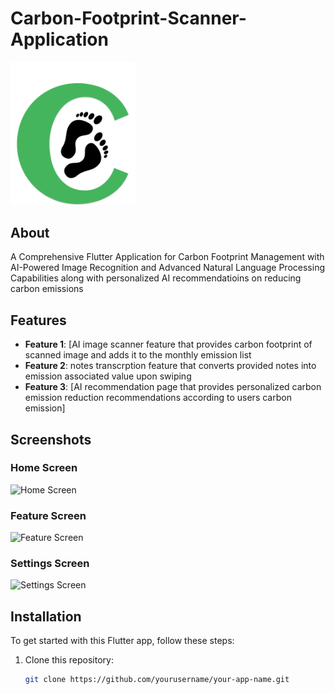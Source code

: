 # Carbon-Footprint-Scanner-Application


<img src="logo.png" alt="App Logo" width="200"/>

## About

A Comprehensive Flutter Application for Carbon Footprint Management with AI-Powered Image Recognition and Advanced Natural Language Processing Capabilities along with personalized 
AI recommendatioins on reducing carbon emissions

## Features

- **Feature 1**: [AI image scanner feature that provides carbon footprint of scanned image and adds it to the monthly emission list
- **Feature 2**: notes transcrption feature that converts provided notes into emission associated value upon swiping
- **Feature 3**: [AI recommendation page that provides personalized carbon emission reduction recommendations according to users carbon emission]

## Screenshots

### Home Screen
![Home Screen](assets/screenshots/home_screen.png) <!-- Replace with actual screenshot path -->

### Feature Screen
![Feature Screen](assets/screenshots/feature_screen.png) <!-- Replace with actual screenshot path -->

### Settings Screen
![Settings Screen](assets/screenshots/settings_screen.png) <!-- Replace with actual screenshot path -->

## Installation

To get started with this Flutter app, follow these steps:

1. Clone this repository:
   ```bash
   git clone https://github.com/yourusername/your-app-name.git
